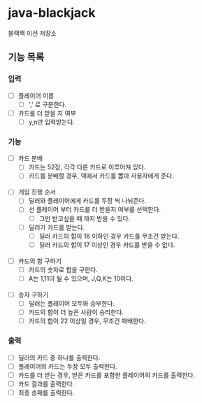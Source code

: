 # java-blackjack

블랙잭 미션 저장소

## 기능 목록

### 입력
- [ ] 플레이어 이름
  - [ ] ',' 로 구분한다.
- [ ] 카드를 더 받을 지 여부
  - [ ] y,n만 입력받는다.

### 기능
- [ ] 카드 분배
  - [ ] 카드는 52장, 각각 다른 카드로 이루어져 있다.
  - [ ] 카드를 분배할 경우, 덱에서 카드를 뽑아 사용자에게 준다.
<br><br>
- [ ] 게임 진행 순서
  - [ ] 딜러와 플레이어에게 카드를 두장 씩 나눠준다.
  - [ ] 선 플레이어 부터 카드를 더 받을지 여부를 선택한다.
    - [ ] 그만 받고싶을 때 까지 받을 수 있다.
  - [ ] 딜러가 카드를 받는다.
    - [ ] 딜러 카드의 합이 16 이하인 경우 카드를 무조건 받는다.
    - [ ] 딜러 카드의 합이 17 이상인 경우 카드를 받을 수 없다.
<br><br>
- [ ] 카드의 합 구하기
  - [ ] 카드의 숫자로 합을 구한다.
  - [ ] A는 1,11이 될 수 있으며, J,Q,K는 10이다.
<br><br>
- [ ] 승자 구하기
  - [ ] 딜러는 플레이어 모두와 승부한다.
  - [ ] 카드의 합이 더 높은 사람이 승리한다.
  - [ ] 카드의 합이 22 이상일 경우, 무조건 패배한다.

### 출력
- [ ] 딜러의 카드 중 하나를 출력한다.
- [ ] 플레이어의 카드는 두장 모두 출력한다.
- [ ] 카드를 더 받는 경우, 받은 카드를 포함한 플레이어의 카드를 출력한다.
- [ ] 카드 결과를 출력한다.
- [ ] 최종 승패를 출력한다.
